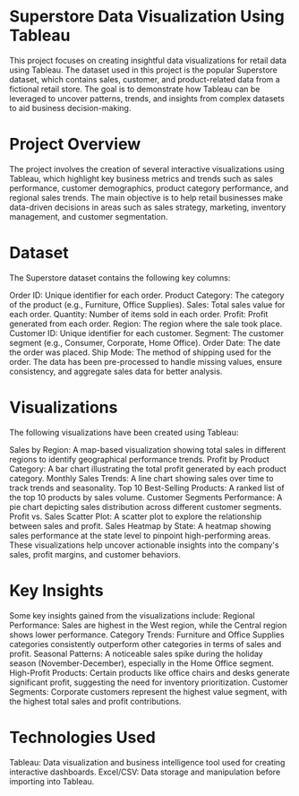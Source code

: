#  Superstore Data Visualization Using Tableau

This project focuses on creating insightful data visualizations for retail data using Tableau. The dataset used in this project is the popular Superstore dataset, which contains sales, customer, and product-related data from a fictional retail store. The goal is to demonstrate how Tableau can be leveraged to uncover patterns, trends, and insights from complex datasets to aid business decision-making.


# Project Overview
The project involves the creation of several interactive visualizations using Tableau, which highlight key business metrics and trends such as sales performance, customer demographics, product category performance, and regional sales trends. The main objective is to help retail businesses make data-driven decisions in areas such as sales strategy, marketing, inventory management, and customer segmentation.

# Dataset
The Superstore dataset contains the following key columns:

Order ID: Unique identifier for each order.
Product Category: The category of the product (e.g., Furniture, Office Supplies).
Sales: Total sales value for each order.
Quantity: Number of items sold in each order.
Profit: Profit generated from each order.
Region: The region where the sale took place.
Customer ID: Unique identifier for each customer.
Segment: The customer segment (e.g., Consumer, Corporate, Home Office).
Order Date: The date the order was placed.
Ship Mode: The method of shipping used for the order.
The data has been pre-processed to handle missing values, ensure consistency, and aggregate sales data for better analysis.

# Visualizations
The following visualizations have been created using Tableau:

Sales by Region: A map-based visualization showing total sales in different regions to identify geographical performance trends.
Profit by Product Category: A bar chart illustrating the total profit generated by each product category.
Monthly Sales Trends: A line chart showing sales over time to track trends and seasonality.
Top 10 Best-Selling Products: A ranked list of the top 10 products by sales volume.
Customer Segments Performance: A pie chart depicting sales distribution across different customer segments.
Profit vs. Sales Scatter Plot: A scatter plot to explore the relationship between sales and profit.
Sales Heatmap by State: A heatmap showing sales performance at the state level to pinpoint high-performing areas.
These visualizations help uncover actionable insights into the company's sales, profit margins, and customer behaviors.

# Key Insights

Some key insights gained from the visualizations include:
Regional Performance: Sales are highest in the West region, while the Central region shows lower performance.
Category Trends: Furniture and Office Supplies categories consistently outperform other categories in terms of sales and profit.
Seasonal Patterns: A noticeable sales spike during the holiday season (November-December), especially in the Home Office segment.
High-Profit Products: Certain products like office chairs and desks generate significant profit, suggesting the need for inventory prioritization.
Customer Segments: Corporate customers represent the highest value segment, with the highest total sales and profit contributions.

# Technologies Used

Tableau: Data visualization and business intelligence tool used for creating interactive dashboards.
Excel/CSV: Data storage and manipulation before importing into Tableau.

